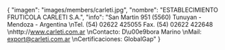 {
    "imagen": "images/members/carleti.jpg",
    "nombre": "ESTABLECIMIENTO FRUTICOLA CARLETI S.A.",
    "info": "San Martin 951 (5560) Tunuyan - Mendoza - Argentina   \nTel. (54) 02622 425055 Fax. (54) 02622 422648   \nhttp://www.carleti.com.ar   \nContacto: D\u00e9bora Marino   \nMail: export@carleti.com.ar   \nCertificaciones: GlobalGap"
}
